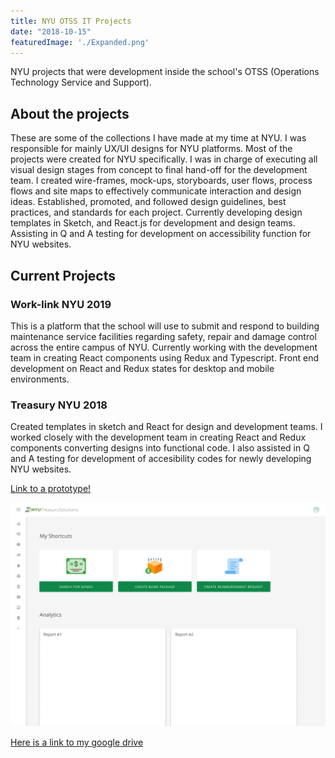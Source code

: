 ```yaml
---
title: NYU OTSS IT Projects
date: "2018-10-15"
featuredImage: './Expanded.png'
---
```


NYU projects that were development inside the school's OTSS (Operations Technology Service and Support). 



<!-- end -->

## About the projects 

These are some of the collections I have made at my time at NYU. I was responsible for mainly UX/UI designs for NYU platforms. Most of the projects were created for NYU specifically. I was in charge of executing all visual design stages from concept to final hand-off for the development team. I created wire-frames, mock-ups, storyboards, user flows, process flows and site maps to effectively communicate interaction and design ideas. Established, promoted, and followed design guidelines, best practices, and standards for each project. Currently developing design templates in Sketch, and React.js for development and design teams. Assisting in Q and A testing for development on accessibility function for NYU websites.

## Current Projects

### Work-link NYU 2019

This is a platform that the school will use to submit and respond to building maintenance service facilities regarding safety, repair and damage control across the entire campus of NYU. Currently working with the development team in creating React components using Redux and Typescript. Front end development on React and Redux states for desktop and mobile environments.

### Treasury NYU 2018

Created templates in sketch and React for design and development teams. I worked closely with the development team in creating React and Redux components converting designs into functional code. I also assisted in Q and A testing for development of accesibility codes for newly developing NYU websites. 

[Link to a prototype!](https://codesandbox.io/embed/kxoqlkqoo)

![Group](./Collapsed.png)

[Here is a link to my google drive](https://drive.google.com/drive/u/2/folders/1wOZ-LgxUQcs7VEJXXP810o2BROShSMaf)
